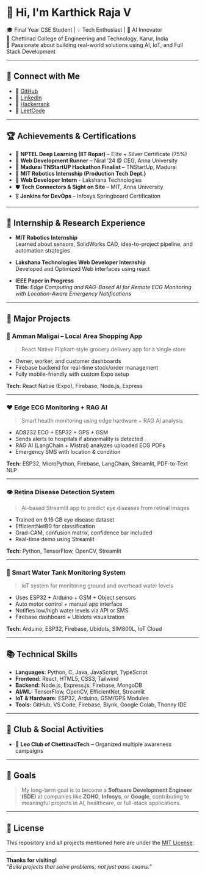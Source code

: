 # 👋 Hi, I'm Karthick Raja V

🎓 Final Year CSE Student | 💡 Tech Enthusiast | 🔬 AI Innovator  
📍 Chettinad College of Engineering and Technology, Karur, India  
🚀 Passionate about building real-world solutions using AI, IoT, and Full Stack Development

---

## 🔗 Connect with Me

- 🔹 [GitHub](https://github.com/karthickrajav)
- 🔹 [LinkedIn](https://www.linkedin.com/in/karthick-raja-v-2824v/)
- 🔹 [Hackerrank](https://www.hackerrank.com/profile/rajaccet28)
- 🔹 [LeetCode](https://leetcode.com/u/karthickraja_v/)

---

## 🏆 Achievements & Certifications

- 🥈 **NPTEL Deep Learning (IIT Ropar)** – Elite + Silver Certificate (75%)
- 🧠 **Web Development Runner** – Niral '24 @ CEG, Anna University
- 🤖 **Madurai TNStartUP Hackathon Finalist** – TNStartUp, Madurai
- 📜 **MIT Robotics Internship (Production Tech Dept.)**
- 📜 **Web Developer Intern** - Lakshana Technologies
- 🛡️ **Tech Connectors & Sight on Site** – MIT, Anna University
- 🎖️ **Jenkins for DevOps** – Infosys Springboard Certification

---

## 💼 Internship & Research Experience


- **MIT Robotics Internship**  
  Learned about sensors, SolidWorks CAD, idea-to-project pipeline, and automation strategies

- **Lakshana Technologies Web Developer Internship**  
  Developed and Optimized Web interfaces using react

- **IEEE Paper in Progress**  
  **Title:** *Edge Computing and RAG-Based AI for Remote ECG Monitoring with Location-Aware Emergency Notifications*

---

## 🚧 Major Projects

### 📱 Amman Maligai – Local Area Shopping App
> React Native Flipkart-style grocery delivery app for a single store

- Owner, worker, and customer dashboards
- Firebase backend for real-time stock/order management
- Fully mobile-friendly with custom Expo setup

**Tech:** React Native (Expo), Firebase, Node.js, Express

---

### ❤️ Edge ECG Monitoring + RAG AI
> Smart health monitoring using edge hardware + RAG AI analysis

- AD8232 ECG + ESP32 + GPS + GSM
- Sends alerts to hospitals if abnormality is detected
- RAG AI (LangChain + Mistral) analyzes uploaded ECG PDFs
- Emergency SMS with location & condition

**Tech:** ESP32, MicroPython, Firebase, LangChain, Streamlit, PDF-to-Text NLP

---

### 👁️ Retina Disease Detection System
> AI-based Streamlit app to predict eye diseases from retinal images

- Trained on 9.16 GB eye disease dataset
- EfficientNetB0 for classification
- Grad-CAM, confusion matrix, confidence bar included
- Real-time demo using Streamlit

**Tech:** Python, TensorFlow, OpenCV, Streamlit

---

### 🚰 Smart Water Tank Monitoring System
> IoT system for monitoring ground and overhead water levels

- Uses ESP32 + Arduino + GSM + Object sensors
- Auto motor control + manual app interface
- Notifies low/high water levels via API or SMS
- Firebase dashboard + Ubidots visualization

**Tech:** Arduino, ESP32, Firebase, Ubidots, SIM800L, IoT Cloud

---

## 📚 Technical Skills

- **Languages:** Python, C, Java, JavaScript, TypeScript  
- **Frontend:** React, HTML5, CSS3, Tailwind  
- **Backend:** Node.js, Express.js, Firebase, MongoDB  
- **AI/ML:** TensorFlow, OpenCV, EfficientNet, Streamlit  
- **IoT & Hardware:** ESP32, Arduino, GSM/GPS Modules  
- **Tools:** GitHub, VS Code, Firebase, Blynk, Google Colab, Thonny IDE

---

## 📢 Club & Social Activities

- 🦁 **Leo Club of ChettinadTech** – Organized multiple awareness campaigns
  
---

## 🔮 Goals

> My long-term goal is to become a **Software Development Engineer (SDE)** at companies like **ZOHO**, **Infosys**, or **Google**, contributing to meaningful projects in AI, healthcare, or full-stack applications.

---

## 📄 License

This repository and all projects mentioned here are under the [MIT License](LICENSE).

---

**Thanks for visiting!**  
_“Build projects that solve problems, not just pass exams.”_

